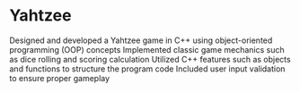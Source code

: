 # Yahtzee

Designed and developed a Yahtzee game in C++ using object-oriented programming (OOP) concepts
Implemented classic game mechanics such as dice rolling and scoring calculation
Utilized C++ features such as objects and functions to structure the program code Included user input validation to ensure proper gameplay

